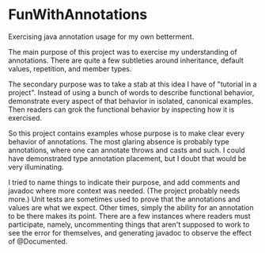 # FunWithAnnotations
Exercising java annotation usage for my own betterment.

The main purpose of this project was to exercise my understanding of annotations.  There are quite a few subtleties around
inheritance, default values, repetition, and member types.

The secondary purpose was to take a stab at this idea I have of "tutorial in a project".  Instead of using a bunch of words to describe functional behavior, demonstrate every aspect of that behavior in isolated, canonical examples.  Then readers can grok the functional behavior by inspecting how it is exercised.

So this project contains examples whose purpose is to make clear every behavior of annotations.  The most glaring absence is probably type annotations, where one can annotate throws and casts and such.  I could have demonstrated type annotation placement, but I doubt that would be very illuminating.

I tried to name things to indicate their purpose, and add comments and javadoc where more context was needed.  (The project probably needs more.)  Unit tests are sometimes used to prove that the annotations and values are what we expect.  Other times, simply the ability for an annotation to be there makes its point.  There are a few instances where readers must participate, namely, uncommenting things that aren't supposed to work to see the error for themselves, and generating javadoc to observe the effect of @Documented.

